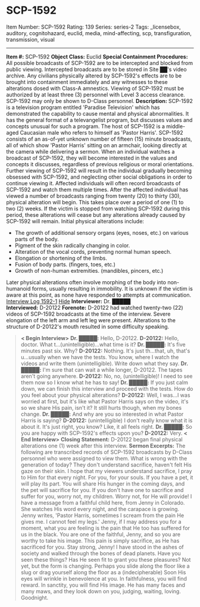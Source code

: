 # SCP-1592
Item Number: SCP-1592
Rating: 139
Series: series-2
Tags: _licensebox, auditory, cognitohazard, euclid, media, mind-affecting, scp, transfiguration, transmission, visual

---

**Item #:** SCP-1592
**Object Class:** Euclid
**Special Containment Procedures:** All possible broadcasts of SCP-1592 are to be intercepted and blocked from public viewing. Intercepted broadcasts are to be stored in Site ██'s video archive. Any civilians physically altered by SCP-1592's effects are to be brought into containment immediately and any witnesses to these alterations dosed with Class-A amnestics.
Viewing of SCP-1592 must be authorized by at least three (3) personnel with Level 3 access clearance. SCP-1592 may only be shown to D-Class personnel.
**Description:** SCP-1592 is a television program entitled 'Paradise Television' which has demonstrated the capability to cause mental and physical abnormalities. It has the general format of a televangelist program, but discusses values and concepts unusual for such a program. The host of SCP-1592 is a middle-aged Caucasian male who refers to himself as 'Pastor Harris'. SCP-1592 consists of an as-of-yet unknown number of fifteen (15) minute broadcasts, all of which show 'Pastor Harris' sitting on an armchair, looking directly at the camera while delivering a sermon.
When an individual watches a broadcast of SCP-1592, they will become interested in the values and concepts it discusses, regardless of previous religious or moral orientations. Further viewing of SCP-1592 will result in the individual gradually becoming obsessed with SCP-1592, and neglecting other social obligations in order to continue viewing it. Affected individuals will often record broadcasts of SCP-1592 and watch them multiple times.
After the affected individual has viewed a number of broadcasts ranging from twenty (20) to thirty (30), physical alteration will begin. This takes place over a period of one (1) to two (2) weeks. If the victim is stopped from watching SCP-1592 during this period, these alterations will cease but any alterations already caused by SCP-1592 will remain. Initial physical alterations include:
  * The growth of additional sensory organs (eyes, noses, etc.) on various parts of the body.
  * Pigment of the skin radically changing in color.
  * Alteration of the vocal cords, preventing normal human speech.
  * Elongation or shortening of the limbs.
  * Fusion of body parts. (fingers, toes, etc.)
  * Growth of non-human extremities. (mandibles, pincers, etc.)

Later physical alterations often involve morphing of the body into non-humanoid forms, usually resulting in immobility. It is unknown if the victim is aware at this point, as none have responded to attempts at communication.
[Interview Log 1592-1](javascript:;)
[Hide](javascript:;)
**Interviewer:** Dr. █████  
**Interviewed:** D-20122
**Forenote:** D-20122 had watched twenty-two (22) videos of SCP-1592 broadcasts at the time of the interview. Severe elongation of the left arm and left leg were present. Alterations to the structure of D-20122's mouth resulted in some difficulty speaking.
> **< Begin Interview>**
> **Dr. █████:** Hello, D-20122.
> **D-20122:** Hello, doctor. What t…(unintelligible)…what time is it?
> **Dr. █████:** It's five minutes past six. Why?
> **D-20122:** Nothing. It's just th…that, uh, that's u…usually when we have the tests. You know, where I watch the videos and write them (unintelligible). Write down what they say.
> **Dr. █████:** I'm sure that can wait a while longer, D-20122. The tapes aren't going anywhere.
> **D-20122:** No, no, (unintelligible)! I need to see them now so I know what he has to say!
> **Dr. █████:** If you just calm down, we can finish this interview and proceed with the tests. How do you feel about your physical alterations?
> **D-20122:** Well, I was…I was worried at first, but it's like what Pastor Harris says on the video, it's so we share His pain, isn't it? It still hurts though, when my bones change.
> **Dr. █████:** And why are you so interested in what Pastor Harris is saying?
> **D-20122:** (unintelligible) I don't really know what it is about it. It's just right, you know? Like, it all feels right.
> **Dr. █████:** So you are happy with SCP-1592's effects upon you?
> **D-20122:** Very.
> **< End Interview>**
**Closing Statement:** D-20122 began final physical alterations one (1) week after this interview.
**Sermon Excerpts:**
The following are transcribed records of SCP-1592 broadcasts by D-Class personnel who were assigned to view them.
> What is wrong with the generation of today? They don't understand sacrifice, haven't felt His gaze on their skin. I hope that my viewers understand sacrifice, I pray to Him for that every night. For you, for your souls. If you have a pet, it will play its part. You will share His hunger in the coming days, and the pet will sacrifice for you. If you don't have one to sacrifice and suffer for you, worry not, my children. Worry not, for He will provide!
> I have a message from a faithful child here, from Jenny in Colorado. She watches His word every night, and the carapace is growing. Jenny writes, 'Pastor Harris, sometimes I scream from the pain He gives me. I cannot feel my legs.' Jenny, if I may address you for a moment, what you are feeling is the pain that He too has suffered for us in the black. You are one of the faithful, Jenny, and so you are worthy to take his image. This pain is simply sacrifice, as He has sacrificed for you. Stay strong, Jenny!
> I have stood in the ashes of society and walked through the bones of dead planets. Have you seen these things? Has He seen fit to grant you these pleasures? Not yet, but the form is changing. Perhaps you slide along the floor like a slug or drag yourself along the floor as a (indecipherable) Soon His eyes will wrinkle in benevolence at you. In faithfulness, you will find reward. In sanctity, you will find His image. He has many faces and many maws, and they look down on you, judging, waiting, loving. Goodnight.